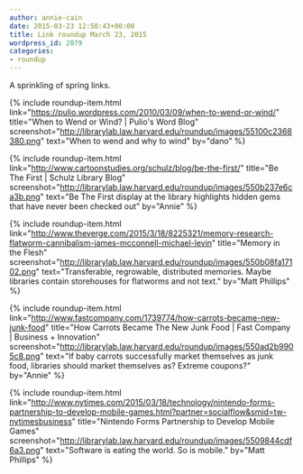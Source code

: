 ```yaml
---
author: annie-cain
date: 2015-03-23 12:50:43+00:00
title: Link roundup March 23, 2015
wordpress_id: 2079
categories:
- roundup
---
```


A sprinkling of spring links.

{% include roundup-item.html
  link="https://pulio.wordpress.com/2010/03/09/when-to-wend-or-wind/"
  title="When to Wend or Wind? | Pulio's Word Blog"
  screenshot="http://librarylab.law.harvard.edu/roundup/images/55100c2368380.png"
  text="When to wend and why to wind"
  by="dano"
%}

{% include roundup-item.html
  link="http://www.cartoonstudies.org/schulz/blog/be-the-first/"
  title="Be The First | Schulz Library Blog"
  screenshot="http://librarylab.law.harvard.edu/roundup/images/550b237e6ca3b.png"
  text="Be The First display at the library highlights hidden gems that have never been checked out"
  by="Annie"
%}

{% include roundup-item.html
  link="http://www.theverge.com/2015/3/18/8225321/memory-research-flatworm-cannibalism-james-mcconnell-michael-levin"
  title="Memory in the Flesh"
  screenshot="http://librarylab.law.harvard.edu/roundup/images/550b08fa17102.png"
  text="Transferable, regrowable, distributed memories. Maybe libraries contain storehouses for flatworms and not text."
  by="Matt Phillips"
%}

{% include roundup-item.html
  link="http://www.fastcompany.com/1739774/how-carrots-became-new-junk-food"
  title="How Carrots Became The New Junk Food | Fast Company | Business + Innovation"
  screenshot="http://librarylab.law.harvard.edu/roundup/images/550ad2b9905c8.png"
  text="If baby carrots successfully market themselves as junk food, libraries should market themselves as? Extreme coupons?"
  by="Annie"
%}

{% include roundup-item.html
  link="http://www.nytimes.com/2015/03/18/technology/nintendo-forms-partnership-to-develop-mobile-games.html?partner=socialflow&smid=tw-nytimesbusiness"
  title="Nintendo Forms Partnership to Develop Mobile Games"
  screenshot="http://librarylab.law.harvard.edu/roundup/images/5509844cdf6a3.png"
  text="Software is eating the world. So is mobile."
  by="Matt Phillips"
%}

